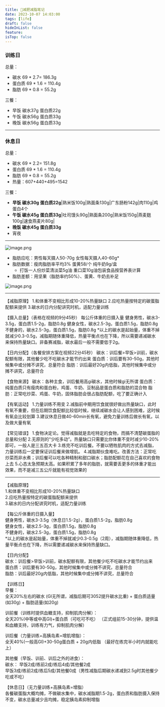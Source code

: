 ```yaml
---
title: 📒减肥减脂笔记
date: 2023-10-07 14:03:00
tags: [life]
draft: false
hideInList: false
feature: 
isTop: false
---
```



### 训练日
总量：
- 碳水     69 * 2.7= 186.3g
- 蛋白质 69 * 1.6 = 110.4g
- 脂肪 69 * 0.8 = 55.2g

三餐：
- 早饭  碳水37g 蛋白质22g
- 午饭  碳水56g 蛋白质33g
- 晚饭  碳水56g 蛋白质33g

---
### 休息日
总量：
- 碳水     69 * 2.2= 151.8g
- 蛋白质 69 * 1.6 = 110.4g
- 脂肪 69 * 0.8 = 55.2g
- 热量：607+440+495=1542

三餐：
- **早饭  碳水30g 蛋白质22g**|熟米饭100g|熟面条130g|广东肠粉142g|肉110g|鸡蛋白4个
- **午饭  碳水45g 蛋白质33g**|吐司馒头90g|熟面条200g|熟米饭150g|燕麦麸100g|速食燕麦片80g|
- **晚饭  碳水45g 蛋白质33g**
- 宵夜  


<!--more-->

---

![image.png](https://bestkxt.oss-cn-guangzhou.aliyuncs.com/img/202310071747790.png)


* 脂肪应吃：男性每天摄人50-70g 女性每天摄人40-60g* 
* 脂肪数据：瘦肉脂肪率平均3% 蛋黄58/个 纯牛奶9g/盒
	- 打饭一人份炒菜清淡菜5g油 重口菜10g油包装食品按营养表计算
* 脂肪差额：用坚果（脂肪率约50%）、蛋黄、牛奶去补足

![image.png](https://bestkxt.oss-cn-guangzhou.aliyuncs.com/img/202310071858997.png)



---


【减脂原理】
1.和体重不变相比形成10-20%热量缺口
2.应吃热量按特定的碳蛋脂配额来提供
3.碳水的日内分配讲究时机，适配力量训练

【摄入总量】（表格在视频的9分45秒）
每公斤体重的日摄入量
健身男性，碳水3-3.5g，蛋白质1.5-2g，脂肪0.8g
健身女性，碳水2.5-3g，蛋白质1.5g，脂肪0.8g
不健身的，碳水2.5-3g，蛋白质1.5g，脂肪0.8g
*以上的碳水是起始量，体重不掉就减少0.3-0.5g，减脂期随体重降低，热量平衡点也在下降，所以需要递减碳水来保持热量缺口。非备赛减脂，碳水最后一般不需要低于2g。

【日内分配】（各餐安排方案在视频22分45秒）
碳水：训后餐>早饭>训前，碳水配额有限，其他餐少吃不吃碳水才能节约出来
蛋白质：训后要有30-50g，其他时候集中或分摊不讲究，总量符合
脂肪：训后最好20g内低脂，其他时候集中或分摊不讲究，总量符合

【食物来源】
碳水：各种主食，训后餐用高gi碳水，其他时候gi无所谓
蛋白质：纯蛋白质只有瘦肉和蛋白粉，鸡蛋、牛奶、豆制品是蛋白质和脂肪的混合物
脂肪：正常吃炒菜、鸡蛋、牛奶，固体脂肪会很占脂肪配额，吃了要正确计入

【有氧运动】
1.力量训练不用变
2.减脂前中期用饮食就很好做出热量缺口，此时有氧不重要，但在后期饮食配额比较低时候，继续减碳水会让人感到困难，这时候有氧会比较划算
3.建议休息日做40-60min长有氧，避免力量训练后做长有氧，以及做大量有氧

【常见错误】
1.食物决定论。觉得减脂就是去吃特定的食物，而搞不清楚碳蛋脂的总量和分配
2.无原则的“少吃多动”。热量缺口只需要比你体重不变时减少10-20%即可，一般人是三五百大卡
3.练完不吃训后餐。不要以牺牲肌肉的方式去减脂，力量训练后一定要保证训后餐来做增肌。
4.减脂期伙食难吃。改善方法：正常吃炒菜而非水煮；训后餐可以吃各种精制和甜口碳水；脂肪配额花在自己喜欢的食物上去
5.心态太急预期太高。如果积累了多年的脂肪，就需要丢更多的体重才能出效果，而不是减三五公斤就能有视觉效果的



---

【减脂原理】  
1.和体重不变相比形成10-20%热量缺口  
2.应吃热量按特定的碳蛋脂配额来提供  
3.碳水的日内分配讲究时机，适配力量训练  
  
【每公斤体重的日摄入量】  
健身男性，碳水3-3.5g（休息日1.5-2g），蛋白质1.5-2g，脂肪0.8g  
健身女性，碳水2.5-3g，蛋白质1.5g，脂肪0.8g  
不健身的，碳水2.5-3g，蛋白质1.5g，脂肪0.8g  
*以上的碳水是起始量，体重不掉就减少0.3-0.5g（2周），减脂期随体重降低，热量平衡点也在下降，所以需要递减碳水来保持热量缺口。  
  
【日内分配】  
碳水：训后餐>早饭>训前，碳水配额有限，其他餐少吃不吃碳水才能节约出来  
蛋白质：训后要有30-50g，其他时候集中或分摊不讲究，总量符合  
脂肪：训后最好20g内低脂，其他时候集中或分摊不讲究，总量符合  
  
【训练日】  
早餐：  
全天20%左右的碳水 (GI无所谓，减脂后期可3052提升碳水比重) + 蛋白质适量 (如30g) + 脂肪适量(如20g)  
  
训前餐（训练时提供血糖支持，抑制肌肉分解）：  
全天20%(中等或中高GI)+蛋白质（可吃可不吃） （正式组前15-30分钟，提供温和血糖支持，训练有力气，抑制肌肉分解）  
  
训后餐（力量训练+高胰岛素=增肌增脂）：  
全天40%(一般高GI)+30-50g蛋白质 + 20g内低脂 （最好在练完半小时内就能吃上）  
  
其他餐（早饭、训前、训后之外的进食）：  
碳水： 早饭2成/练前2成/练后4成/其他餐2成  
早饭3成/练前2成/练后5成/其他餐0成（男性减脂后期碳水递减到2.5g时其他餐少吃或不吃）  
  
【休息日】（无力量训练+高胰岛素=增脂）  
各餐碳蛋脂大概均摊，不做碳水集中，碳水减脂期1.5-2g，蛋白质和脂肪摄入保持不变，碳水总量减少且均摊，稳定胰岛素抑制增脂

